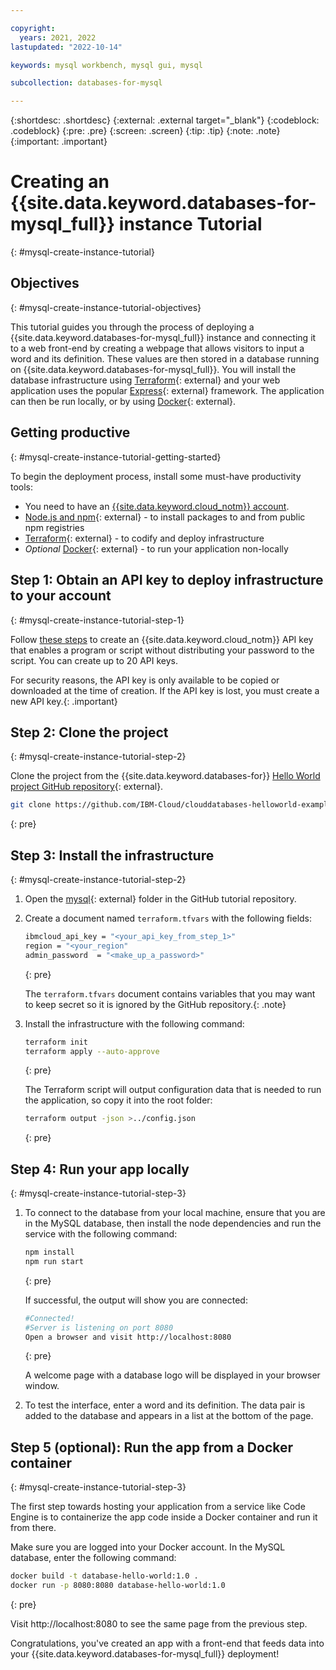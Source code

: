 ```yaml
---

copyright:
  years: 2021, 2022
lastupdated: "2022-10-14"

keywords: mysql workbench, mysql gui, mysql

subcollection: databases-for-mysql

---
```


{:shortdesc: .shortdesc}
{:external: .external target="_blank"}
{:codeblock: .codeblock}
{:pre: .pre}
{:screen: .screen}
{:tip: .tip}
{:note: .note}
{:important: .important}

# Creating an {{site.data.keyword.databases-for-mysql_full}} instance Tutorial
{: #mysql-create-instance-tutorial}

## Objectives
{: #mysql-create-instance-tutorial-objectives}

This tutorial guides you through the process of deploying a {{site.data.keyword.databases-for-mysql_full}} instance and connecting it to a web front-end by creating a webpage that allows visitors to input a word and its definition. These values are then stored in a database running on {{site.data.keyword.databases-for-mysql_full}}. You will install the database infrastructure using [Terraform](https://www.terraform.io/){: external} and your web application uses the popular [Express](https://www.terraform.io/){: external} framework. The application can then be run locally, or by using [Docker](https://www.docker.com/){: external}.

## Getting productive 
{: #mysql-create-instance-tutorial-getting-started}

To begin the deployment process, install some must-have productivity tools:

* You need to have an [{{site.data.keyword.cloud_notm}} account](https://cloud.ibm.com/registration).
* [Node.js and npm](https://docs.npmjs.com/downloading-and-installing-node-js-and-npm){: external} - to install packages to and from public npm registries
* [Terraform](https://www.terraform.io/){: external} - to codify and deploy infrastructure
* *Optional* [Docker](https://www.docker.com/){: external} - to run your application non-locally

## Step 1: Obtain an API key to deploy infrastructure to your account
{: #mysql-create-instance-tutorial-step-1}

Follow [these steps](https://cloud.ibm.com/docs/account?topic=account-userapikey&interface=ui#create_user_key) to create an {{site.data.keyword.cloud_notm}} API key that enables a program or script without distributing your password to the script. You can create up to 20 API keys.

For security reasons, the API key is only available to be copied or downloaded at the time of creation. If the API key is lost, you must create a new API key.{: .important}

## Step 2: Clone the project
{: #mysql-create-instance-tutorial-step-2}

Clone the project from the {{site.data.keyword.databases-for}} [Hello World project GitHub repository](https://github.com/IBM-Cloud/clouddatabases-helloworld-examples){: external}.

```sh
git clone https://github.com/IBM-Cloud/clouddatabases-helloworld-examples.git
```
{: pre}

## Step 3: Install the infrastructure
{: #mysql-create-instance-tutorial-step-2}

1. Open the [mysql](https://github.com/IBM-Cloud/clouddatabases-helloworld-examples/tree/master/mysql){: external} folder in the GitHub tutorial repository.

1. Create a document named `terraform.tfvars` with the following fields:

   ```sh
   ibmcloud_api_key = "<your_api_key_from_step_1>"
   region = "<your_region"
   admin_password  = "<make_up_a_password>"
   ```
   {: pre}
   
   The `terraform.tfvars` document contains variables that you may want to keep secret so it is ignored by the GitHub repository.{: .note}

1. Install the infrastructure with the following command:

   ```sh
   terraform init 
   terraform apply --auto-approve
   ```
   {: pre}
   
   The Terraform script will output configuration data that is needed to run the application, so copy it into the root folder:
   
   ```sh
   terraform output -json >../config.json
   ```
   {: pre}

## Step 4: Run your app locally
{: #mysql-create-instance-tutorial-step-3}

1. To connect to the database from your local machine, ensure that you are in the MySQL database, then install the node dependencies and run the service with the following command:

   ```sh
   npm install
   npm run start
   ```
   {: pre}
   
   If successful, the output will show you are connected:
   
   
   ```sh
   #Connected!
   #Server is listening on port 8080
   Open a browser and visit http://localhost:8080
   ```
   {: pre}
   
   A welcome page with a database logo will be displayed in your browser window.

1. To test the interface, enter a word and its definition. The data pair is added to the database and appears in a list at the bottom of the page.

## Step 5 (optional): Run the app from a Docker container
{: #mysql-create-instance-tutorial-step-3}

The first step towards hosting your application from a service like Code Engine is to containerize the app code inside a Docker container and run it from there.

Make sure you are logged into your Docker account. In the MySQL database, enter the following command:

```sh
docker build -t database-hello-world:1.0 . 
docker run -p 8080:8080 database-hello-world:1.0
```
{: pre}

Visit http://localhost:8080 to see the same page from the previous step.

Congratulations, you've created an app with a front-end that feeds data into your {{site.data.keyword.databases-for-mysql_full}} deployment!
